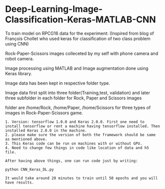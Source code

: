 # Deep-Learning-Image-Classification-Keras-MATLAB-CNN


To train model on RPCG16 data for the experiment: (Inspired from blog of François Chollet who used keras for classification of two class problem using CNN)

Rock-Paper-Scissors images colleceted by my self with phone camera and robot camera.

Image processing using MATLAB and Image augmentation done using Keras library.
	
Image data has been kept in respective folder type.

Image data first split into three folder(Training,test, validation) and later three subfolder in each folder for Rock, Paper and Scissors images

folder are /home/Rock, /home/Paper, /home/Scissors for three types of images in Rock-Paper-Scissors game.


	1. Version: tensorflow 1.0.0 and Keras 2.0.0. First one need to install tensorflow or rent a machine having tensorflow installed. Then installed Keras 2.0.0 in the machine.
	2. please make sure the version of both the framework should be same as mentioned above.
	3. This Keras code can be run on machines with or without GPU.
	4. Need to change few things in code like location of data and h5 file.
	
	After having above things, one can run code just by writing:
	
	python CNN_Keras_DL.py
	
	It would take around 20 minutes to train until 50 epochs and you will have results.
	
